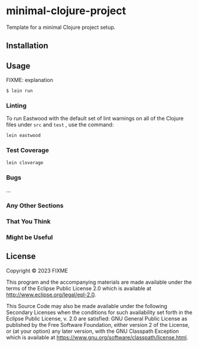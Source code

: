 # minimal-clojure-project

Template for a minimal Clojure project setup. 

## Installation



## Usage

FIXME: explanation

    $ lein run

### Linting

To run Eastwood with the default set of lint warnings on all of the Clojure files under `src` and `test` , 
use the command:
```agsl
lein eastwood
```

### Test Coverage

```agsl
lein cloverage
```

### Bugs

...

### Any Other Sections
### That You Think
### Might be Useful

## License

Copyright © 2023 FIXME

This program and the accompanying materials are made available under the
terms of the Eclipse Public License 2.0 which is available at
http://www.eclipse.org/legal/epl-2.0.

This Source Code may also be made available under the following Secondary
Licenses when the conditions for such availability set forth in the Eclipse
Public License, v. 2.0 are satisfied: GNU General Public License as published by
the Free Software Foundation, either version 2 of the License, or (at your
option) any later version, with the GNU Classpath Exception which is available
at https://www.gnu.org/software/classpath/license.html.
